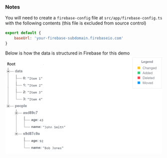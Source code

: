 

### Notes

You will need to create a `firebase-config` file at `src/app/firebase-config.ts` with the following contents (this file is excluded from source control)

```javascript
export default {
    baseUrl: 'your-firebase-subdomain.firebaseio.com'
}
```
Below is how the data is structured in Firebase for this demo
![Firebase Data Structure](img/data-structure-in-firebase.png?raw=true "Firebase Data Structure")